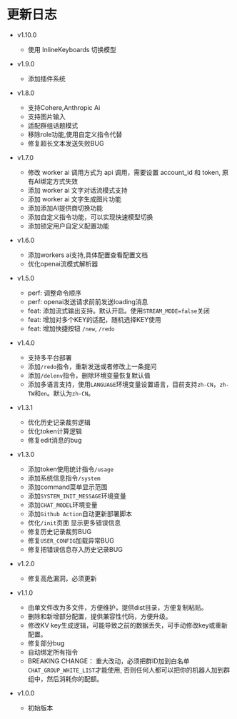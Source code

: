 # 更新日志

- v1.10.0
  - 使用 InlineKeyboards 切换模型

- v1.9.0
  - 添加插件系统

- v1.8.0
  - 支持Cohere,Anthropic Ai
  - 支持图片输入
  - 适配群组话题模式
  - 移除role功能,使用自定义指令代替
  - 修复超长文本发送失败BUG

- v1.7.0
  - 修改 worker ai 调用方式为 api 调用，需要设置 account_id 和 token, 原有AI绑定方式失效
  - 添加 worker ai 文字对话流模式支持
  - 添加 worker ai 文字生成图片功能
  - 添加添加AI提供商切换功能
  - 添加自定义指令功能，可以实现快速模型切换
  - 添加锁定用户自定义配置功能

- v1.6.0
  - 添加workers ai支持,具体配置查看配置文档
  - 优化openai流模式解析器

- v1.5.0
  - perf: 调整命令顺序
  - perf: openai发送请求前前发送loading消息
  - feat: 添加流式输出支持。默认开启。使用`STREAM_MODE=false`关闭
  - feat: 增加对多个KEY的适配，随机选择KEY使用
  - feat: 增加快捷按钮 `/new`, `/redo`

- v1.4.0
  - 支持多平台部署
  - 添加`/redo`指令，重新发送或者修改上一条提问
  - 添加`/delenv`指令，删除环境变量恢复默认值
  - 添加多语言支持，使用`LANGUAGE`环境变量设置语言，目前支持`zh-CN`，`zh-TW`和`en`。默认为`zh-CN`。
  
- v1.3.1
    - 优化历史记录裁剪逻辑
    - 优化token计算逻辑
    - 修复edit消息的bug
    
- v1.3.0
    - 添加token使用统计指令`/usage`
    - 添加系统信息指令`/system`
    - 添加command菜单显示范围
    - 添加`SYSTEM_INIT_MESSAGE`环境变量
    - 添加`CHAT_MODEL`环境变量
    - 添加`Github Action`自动更新部署脚本
    - 优化`/init`页面 显示更多错误信息
    - 修复历史记录裁剪BUG
    - 修复`USER_CONFIG`加载异常BUG
    - 修复把错误信息存入历史记录BUG

- v1.2.0
    - 修复高危漏洞，必须更新
    
- v1.1.0
    - 由单文件改为多文件，方便维护，提供dist目录，方便复制粘贴。
    - 删除和新增部分配置，提供兼容性代码，方便升级。
    - 修改KV key生成逻辑，可能导致之前的数据丢失，可手动修改key或重新配置。
    - 修复部分bug
    - 自动绑定所有指令
    - BREAKING CHANGE： 重大改动，必须把群ID加到白名单`CHAT_GROUP_WHITE_LIST`才能使用, 否则任何人都可以把你的机器人加到群组中，然后消耗你的配额。

- v1.0.0
    - 初始版本
